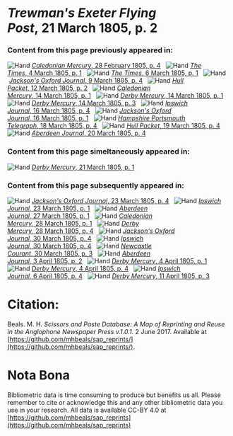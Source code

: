 # *Trewman's Exeter Flying Post*, 21 March 1805, p. 2  
  
### Content from this page previously appeared in:  
![Hand](http://scissorsandpaste.net/wp-content/uploads/2017/06/smallhandpointer.png) [*Caledonian Mercury*, 28 February 1805, p. 4](https://mhbeals.github.io/sap_html/Caledonian-Mercury/Caledonian-Mercury-28-February-1805-p-4)  
![Hand](http://scissorsandpaste.net/wp-content/uploads/2017/06/smallhandpointer.png) [*The Times*, 4 March 1805, p. 1](https://mhbeals.github.io/sap_html/The-Times/The-Times-4-March-1805-p-1)  
![Hand](http://scissorsandpaste.net/wp-content/uploads/2017/06/smallhandpointer.png) [*The Times*, 6 March 1805, p. 1](https://mhbeals.github.io/sap_html/The-Times/The-Times-6-March-1805-p-1)  
![Hand](http://scissorsandpaste.net/wp-content/uploads/2017/06/smallhandpointer.png) [*Jackson's Oxford Journal*, 9 March 1805, p. 4](https://mhbeals.github.io/sap_html/Jackson's-Oxford-Journal/Jackson's-Oxford-Journal-9-March-1805-p-4)  
![Hand](http://scissorsandpaste.net/wp-content/uploads/2017/06/smallhandpointer.png) [*Hull Packet*, 12 March 1805, p. 2](https://mhbeals.github.io/sap_html/Hull-Packet/Hull-Packet-12-March-1805-p-2)  
![Hand](http://scissorsandpaste.net/wp-content/uploads/2017/06/smallhandpointer.png) [*Caledonian Mercury*, 14 March 1805, p. 1](https://mhbeals.github.io/sap_html/Caledonian-Mercury/Caledonian-Mercury-14-March-1805-p-1)  
![Hand](http://scissorsandpaste.net/wp-content/uploads/2017/06/smallhandpointer.png) [*Derby Mercury*, 14 March 1805, p. 1](https://mhbeals.github.io/sap_html/Derby-Mercury/Derby-Mercury-14-March-1805-p-1)  
![Hand](http://scissorsandpaste.net/wp-content/uploads/2017/06/smallhandpointer.png) [*Derby Mercury*, 14 March 1805, p. 3](https://mhbeals.github.io/sap_html/Derby-Mercury/Derby-Mercury-14-March-1805-p-3)  
![Hand](http://scissorsandpaste.net/wp-content/uploads/2017/06/smallhandpointer.png) [*Ipswich Journal*, 16 March 1805, p. 4](https://mhbeals.github.io/sap_html/Ipswich-Journal/Ipswich-Journal-16-March-1805-p-4)  
![Hand](http://scissorsandpaste.net/wp-content/uploads/2017/06/smallhandpointer.png) [*Jackson's Oxford Journal*, 16 March 1805, p. 1](https://mhbeals.github.io/sap_html/Jackson's-Oxford-Journal/Jackson's-Oxford-Journal-16-March-1805-p-1)  
![Hand](http://scissorsandpaste.net/wp-content/uploads/2017/06/smallhandpointer.png) [*Hampshire Portsmouth Telegraph*, 18 March 1805, p. 4](https://mhbeals.github.io/sap_html/Hampshire-Portsmouth-Telegraph/Hampshire-Portsmouth-Telegraph-18-March-1805-p-4)  
![Hand](http://scissorsandpaste.net/wp-content/uploads/2017/06/smallhandpointer.png) [*Hull Packet*, 19 March 1805, p. 4](https://mhbeals.github.io/sap_html/Hull-Packet/Hull-Packet-19-March-1805-p-4)  
![Hand](http://scissorsandpaste.net/wp-content/uploads/2017/06/smallhandpointer.png) [*Aberdeen Journal*, 20 March 1805, p. 4](https://mhbeals.github.io/sap_html/Aberdeen-Journal/Aberdeen-Journal-20-March-1805-p-4)  
  
### Content from this page simeltaneously appeared in:  
![Hand](http://scissorsandpaste.net/wp-content/uploads/2017/06/smallhandpointer.png) [*Derby Mercury*, 21 March 1805, p. 1](https://mhbeals.github.io/sap_html/Derby-Mercury/Derby-Mercury-21-March-1805-p-1)  
  
### Content from this page subsequently appeared in:  
![Hand](http://scissorsandpaste.net/wp-content/uploads/2017/06/smallhandpointer.png) [*Jackson's Oxford Journal*, 23 March 1805, p. 4](https://mhbeals.github.io/sap_html/Jackson's-Oxford-Journal/Jackson's-Oxford-Journal-23-March-1805-p-4)  
![Hand](http://scissorsandpaste.net/wp-content/uploads/2017/06/smallhandpointer.png) [*Ipswich Journal*, 23 March 1805, p. 1](https://mhbeals.github.io/sap_html/Ipswich-Journal/Ipswich-Journal-23-March-1805-p-1)  
![Hand](http://scissorsandpaste.net/wp-content/uploads/2017/06/smallhandpointer.png) [*Aberdeen Journal*, 27 March 1805, p. 1](https://mhbeals.github.io/sap_html/Aberdeen-Journal/Aberdeen-Journal-27-March-1805-p-1)  
![Hand](http://scissorsandpaste.net/wp-content/uploads/2017/06/smallhandpointer.png) [*Caledonian Mercury*, 28 March 1805, p. 1](https://mhbeals.github.io/sap_html/Caledonian-Mercury/Caledonian-Mercury-28-March-1805-p-1)  
![Hand](http://scissorsandpaste.net/wp-content/uploads/2017/06/smallhandpointer.png) [*Derby Mercury*, 28 March 1805, p. 4](https://mhbeals.github.io/sap_html/Derby-Mercury/Derby-Mercury-28-March-1805-p-4)  
![Hand](http://scissorsandpaste.net/wp-content/uploads/2017/06/smallhandpointer.png) [*Jackson's Oxford Journal*, 30 March 1805, p. 4](https://mhbeals.github.io/sap_html/Jackson's-Oxford-Journal/Jackson's-Oxford-Journal-30-March-1805-p-4)  
![Hand](http://scissorsandpaste.net/wp-content/uploads/2017/06/smallhandpointer.png) [*Ipswich Journal*, 30 March 1805, p. 4](https://mhbeals.github.io/sap_html/Ipswich-Journal/Ipswich-Journal-30-March-1805-p-4)  
![Hand](http://scissorsandpaste.net/wp-content/uploads/2017/06/smallhandpointer.png) [*Newcastle Courant*, 30 March 1805, p. 3](https://mhbeals.github.io/sap_html/Newcastle-Courant/Newcastle-Courant-30-March-1805-p-3)  
![Hand](http://scissorsandpaste.net/wp-content/uploads/2017/06/smallhandpointer.png) [*Aberdeen Journal*, 3 April 1805, p. 2](https://mhbeals.github.io/sap_html/Aberdeen-Journal/Aberdeen-Journal-3-April-1805-p-2)  
![Hand](http://scissorsandpaste.net/wp-content/uploads/2017/06/smallhandpointer.png) [*Derby Mercury*, 4 April 1805, p. 1](https://mhbeals.github.io/sap_html/Derby-Mercury/Derby-Mercury-4-April-1805-p-1)  
![Hand](http://scissorsandpaste.net/wp-content/uploads/2017/06/smallhandpointer.png) [*Derby Mercury*, 4 April 1805, p. 4](https://mhbeals.github.io/sap_html/Derby-Mercury/Derby-Mercury-4-April-1805-p-4)  
![Hand](http://scissorsandpaste.net/wp-content/uploads/2017/06/smallhandpointer.png) [*Ipswich Journal*, 6 April 1805, p. 4](https://mhbeals.github.io/sap_html/Ipswich-Journal/Ipswich-Journal-6-April-1805-p-4)  
![Hand](http://scissorsandpaste.net/wp-content/uploads/2017/06/smallhandpointer.png) [*Derby Mercury*, 11 April 1805, p. 3](https://mhbeals.github.io/sap_html/Derby-Mercury/Derby-Mercury-11-April-1805-p-3)  


# Citation: 

Beals. M. H. *Scissors and Paste Database: A Map of Reprinting and Reuse in the Anglophone Newspaper Press v.1.0.1.* 2 June 2017. Available at [https://github.com/mhbeals/sap_reprints/](https://github.com/mhbeals/sap_reprints/). 

# Nota Bona

Bibliometric data is time consuming to produce but benefits us all. Please remember to cite or acknowledge this and any other bibliometric data you use in your research. All data is available CC-BY 4.0 at [https://github.com/mhbeals/sap_reprints](https://github.com/mhbeals/sap_reprints)